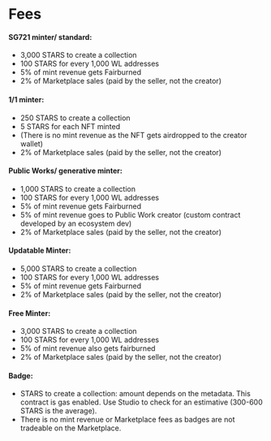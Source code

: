 # Fees

#### SG721 minter/ standard:&#x20;

* 3,000 STARS to create a collection
* 100 STARS for every 1,000 WL addresses
* 5% of mint revenue gets Fairburned
* 2% of Marketplace sales (paid by the seller, not the creator)

#### 1/1 minter:

* 250 STARS to create a collection
* 5 STARS for each NFT minted
* (There is no mint revenue as the NFT gets airdropped to the creator wallet)
* 2% of Marketplace sales (paid by the seller, not the creator)

#### Public Works/ generative minter:

* 1,000 STARS to create a collection
* 100 STARS for every 1,000 WL addresses
* 5% of mint revenue gets Fairburned
* 5% of mint revenue goes to Public Work creator (custom contract developed by an ecosystem dev)
* 2% of Marketplace sales (paid by the seller, not the creator)

#### Updatable Minter:

* 5,000 STARS to create a collection
* 100 STARS for every 1,000 WL addresses
* 5% of mint revenue gets Fairburned
* 2% of Marketplace sales (paid by the seller, not the creator)

#### Free Minter:

* 3,000 STARS to create a collection
* 100 STARS for every 1,000 WL addresses
* 5% of mint revenue also gets fairburned
* 2% of Marketplace sales (paid by the seller, not the creator)

#### Badge:

* STARS to create a collection: amount depends on the metadata. This contract is gas enabled. Use Studio to check for an estimative (300-600 STARS is the average).
* There is no mint revenue or Marketplace fees as badges are not tradeable on the Marketplace.
